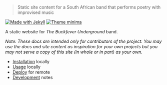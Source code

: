 > Static site content for a South African band that performs poetry with improvised music

[![Made with Jekyll](https://img.shields.io/badge/jekyll-3.8.5-blue.svg)](https://jekyllrb.com)
[![Theme minima](https://img.shields.io/badge/theme-minima-blue.svg)](https://github.com/jekyll/minina)

A static website for _The Buckfever Underground_ band.

_Note: These docs are intended only for contributors of the project. You may use the docs and site content as inspiration for your own projects but you may not serve a copy of this site (in whole or in part) as your own._

- [Installation](installation) locally
- [Usage](usage) locally
- [Deploy](deploy) for remote
- [Development](development) notes
